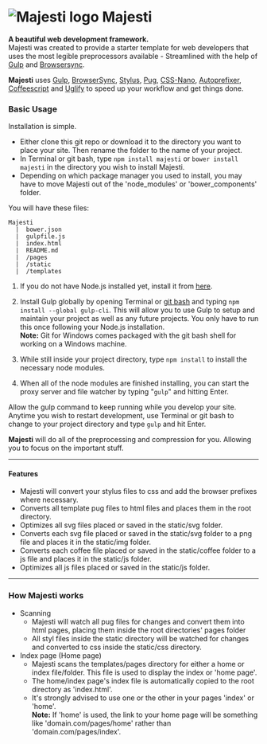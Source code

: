 [logo]: https://camo.githubusercontent.com/ee2eeb9e563705d6cd4966748fafdf34ce8143a6/68747470733a2f2f7333322e706f7374696d672e6f72672f77696b7169727439312f6d616a657374695f6c6f676f2e706e67

# ![Majesti logo][logo] Majesti  
__A beautiful web development framework.__  
Majesti was created to provide a starter template for web developers that uses the most legible preprocessors available - Streamlined with the help of [Gulp](http://gulpjs.com) and [Browsersync](https://www.browsersync.io).

**Majesti** uses [Gulp](http://gulpjs.com), [BrowserSync](https://www.browsersync.io), [Stylus](http://stylus-lang.com), [Pug](http://jade-lang.com), [CSS-Nano](http://cssnano.co), [Autoprefixer](https://github.com/postcss/autoprefixer), [Coffeescript](http://coffeescript.org/) and [Uglify](https://github.com/mishoo/UglifyJS) to speed up your workflow and get things done.

### Basic Usage
Installation is simple.
- Either clone this git repo or download it to the directory you want to place your site. Then rename the folder to the name of your project.
- In Terminal or git bash, type ``npm install majesti`` or ``bower install majesti`` in the directory you wish to install Majesti.
 - Depending on which package manager you used to install, you may have to move Majesti out of the 'node_modules' or 'bower_components' folder.

You will have these files:
```
Majesti
  |  bower.json
  |  gulpfile.js
  |  index.html
  |  README.md
  |  /pages
  |  /static
  |  /templates
```

1. If you do not have Node.js installed yet, install it from [here](https://nodejs.org/en).

2. Install Gulp globally by opening Terminal or [git bash](https://git-scm.com/downloads) and typing ``npm install --global gulp-cli``. This will allow you to use Gulp to setup and maintain your project as well as any future projects. You only have to run this once following your Node.js installation.  
**Note:** Git for Windows comes packaged with the git bash shell for working on a Windows machine.

3. While still inside your project directory, type ``npm install`` to install the necessary node modules.

4. When all of the node modules are finished installing, you can start the proxy server and file watcher by typing "``gulp``" and hitting Enter.

Allow the gulp command to keep running while you develop your site.  
Anytime you wish to restart development, use Terminal or git bash to change to your project directory and type ``gulp`` and hit Enter.

**Majesti** will do all of the preprocessing and compression for you. Allowing you to focus on the important stuff.  

___

#### Features
- Majesti will convert your stylus files to css and add the browser prefixes where necessary.
- Converts all template pug files to html files and places them in the root directory.
- Optimizes all svg files placed or saved in the static/svg folder.
- Converts each svg file placed or saved in the static/svg folder to a png file and places it in the static/img folder.
- Converts each coffee file placed or saved in the static/coffee folder to a js file and places it in the static/js folder.
- Optimizes all js files placed or saved in the static/js folder.  

--- 

### How Majesti works
- Scanning
  - Majesti will watch all pug files for changes and convert them into html pages, placing them inside the root directories' pages folder
  - All styl files inside the static directory will be watched for changes and converted to css inside the static/css directory.
- Index page (Home page)
  - Majesti scans the templates/pages directory for either a home or index file/folder. This file is used to display the index or 'home page'.
  - The home/index page's index file is automatically copied to the root directory as 'index.html'.
  - It's strongly advised to use one or the other in your pages 'index' or 'home'.  
    **Note:** If 'home' is used, the link to your home page will be something like 'domain.com/pages/home' rather than 'domain.com/pages/index'.
